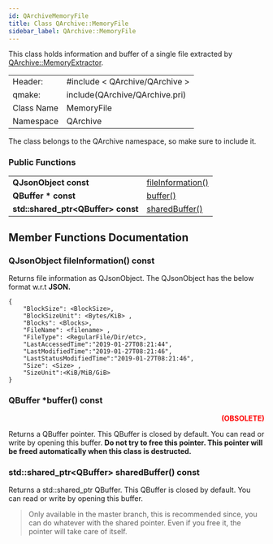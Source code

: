 ```yaml
---
id: QArchiveMemoryFile
title: Class QArchive::MemoryFile
sidebar_label: QArchive::MemoryFile
---
```


This class holds information and buffer of a single file extracted by [QArchive::MemoryExtractor](QArchiveMemoryExtractor.md).


|	    |				               |		
|-----------|------------------------------------------|
|  Header:  | #include < QArchive/QArchive >           |
|   qmake:  | include(QArchive/QArchive.pri)           |
| Class Name| MemoryFile                               |
| Namespace | QArchive				       |


The class belongs to the QArchive namespace, so make sure to include it.   


### Public Functions

|                                      |                                                            |
|--------------------------------------|------------------------------------------------------------|
| **QJsonObject const**                | [fileInformation()](#qjsonobject-fileinformation-const)    |
| **QBuffer \* const**                 | [buffer()](#qbuffer-buffer-const)                          |
| **std::shared_ptr\<QBuffer\> const** | [sharedBuffer()](#stdshared_ptrqbuffer-sharedBuffer-const) |


## Member Functions Documentation

### QJsonObject fileInformation() const

Returns file information as QJsonObject. The QJsonObject has the below format w.r.t **JSON.**

```
{
	"BlockSize": <BlockSize>,
	"BlockSizeUnit": <Bytes/KiB> ,
	"Blocks": <Blocks>,
	"FileName": <filename> ,
	"FileType": <RegularFile/Dir/etc>,
	"LastAccessedTime":"2019-01-27T08:21:44",
	"LastModifiedTime":"2019-01-27T08:21:46",
	"LastStatusModifiedTime":"2019-01-27T08:21:46",
	"Size": <Size> ,
	"SizeUnit":<KiB/MiB/GiB>
}
```

### QBuffer \*buffer() const

<p align="right"><b style="color: red;">(OBSOLETE)</b></b></p>

Returns a QBuffer pointer. This QBuffer is closed by default. You can read or write by opening this buffer. **Do not try to free this pointer. This pointer will be freed automatically when this class is destructed.**

### std::shared_ptr\<QBuffer\> sharedBuffer() const

Returns a std::shared_ptr QBuffer. This QBuffer is closed by default. You can read or write by opening this buffer.

> Only available in the master branch, this is recommended since, you can do whatever with the shared pointer. Even if you free it,
> the pointer will take care of itself.
